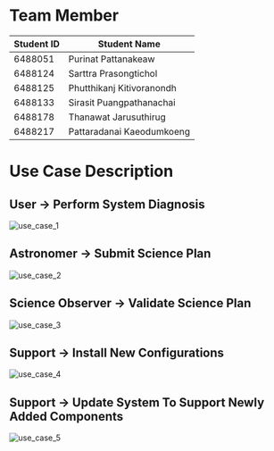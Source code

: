 # Team Member
| Student ID | Student Name              |
|------------|---------------------------|
| 6488051    | Purinat Pattanakeaw       |
| 6488124    | Sarttra Prasongtichol     |
| 6488125    | Phutthikanj Kitivoranondh |
| 6488133    | Sirasit Puangpathanachai  |
| 6488178    | Thanawat Jarusuthirug     |
| 6488217    | Pattaradanai Kaeodumkoeng |

# Use Case Description

## User -> Perform System Diagnosis
![use_case_1](https://github.com/ICT-Mahidol/Gemini-2023/assets/141797438/53a2a416-7800-4f1e-bd59-00c067ae340e)



## Astronomer -> Submit Science Plan
![use_case_2](https://github.com/ICT-Mahidol/Gemini-2023/assets/141797438/1dc532bb-001c-46bf-80e8-f737819b9ed3)


## Science Observer -> Validate Science Plan
![use_case_3](https://github.com/ICT-Mahidol/Gemini-2023/assets/141797438/7dc64538-41f3-4ef9-ac1c-53656f21f180)


## Support -> Install New Configurations
![use_case_4](https://github.com/ICT-Mahidol/Gemini-2023/assets/141797438/3de51917-0383-4dfa-ae3e-25d57c6af1a8)


## Support -> Update System To Support Newly Added Components

![use_case_5](https://github.com/ICT-Mahidol/Gemini-2023/assets/141797438/58ce0a3f-ceae-4b6c-b7f6-93f0556fb8ca)

